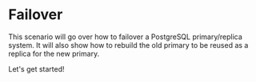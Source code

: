 # Failover
This scenario will go over how to failover a PostgreSQL primary/replica system. It will also show how to rebuild the old primary to be reused as a replica for the new primary.
 
Let's get started!
